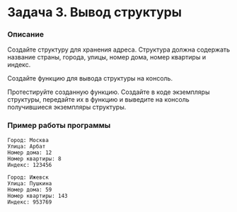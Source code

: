 # Задача 3. Вывод структуры

### Описание
Создайте структуру для хранения адреса. Структура должна содержать название страны, города, улицы, номер дома, номер квартиры и индекс.

Создайте функцию для вывода структуры на консоль.

Протестируйте созданную функцию. Создайте в коде экземпляры структуры, передайте их в функцию и выведите на консоль получившиеся экземпляры структуры.

### Пример работы программы
```
Город: Москва
Улица: Арбат
Номер дома: 12
Номер квартиры: 8
Индекс: 123456

Город: Ижевск
Улица: Пушкина
Номер дома: 59
Номер квартиры: 143
Индекс: 953769
```
